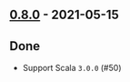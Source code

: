 ## [0.8.0](https://github.com/Kevin-Lee/just-sysprocess/issues?utf8=%E2%9C%93&q=is%3Aissue+is%3Aclosed+milestone%3Amilestone9) - 2021-05-15

## Done
* Support Scala `3.0.0` (#50)
